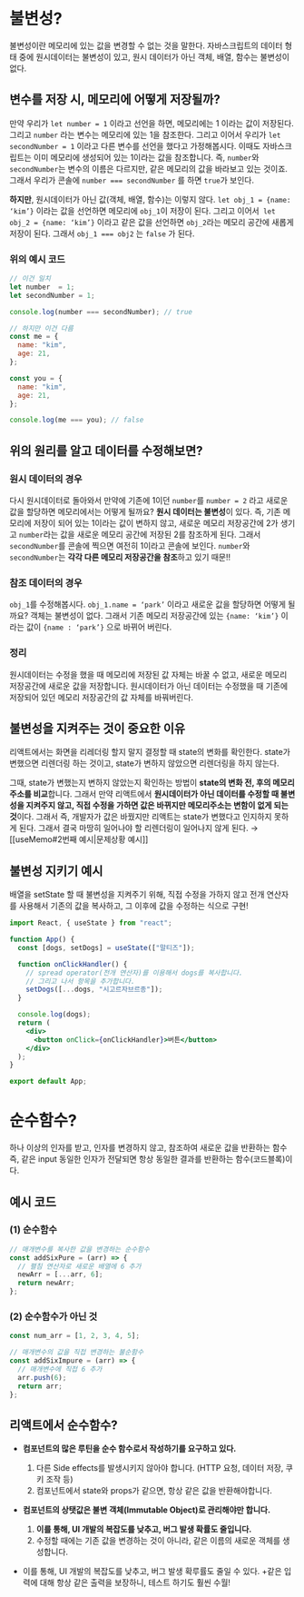 # 불변성?
불변성이란 메모리에 있는 값을 변경할 수 없는 것을 말한다. 자바스크립트의 데이터 형태 중에 원시데이터는 불변성이 있고, 원시 데이터가 아닌 객체, 배열, 함수는 불변성이 없다. 

## 변수를 저장 시, 메모리에 어떻게 저장될까?

만약 우리가 `let number = 1` 이라고 선언을 하면, 메모리에는 1 이라는 값이 저장된다. 
그리고 `number` 라는 변수는 메모리에 있는 1을 참조한다. 
그리고 이어서 우리가 `let secondNumber = 1` 이라고 다른 변수를 선언을 했다고 가정해봅시다. 
이때도 자바스크립트는 이미 메모리에 생성되어 있는 1이라는 값을 참조합니다.
즉, `number`와 `secondNumber`는 변수의 이름은 다르지만, 같은 메모리의 값을 바라보고 있는 것이죠. 그래서 우리가 콘솔에 `number === secondNumber` 를 하면 `true`가 보인다.

 **하지만**, 원시데이터가 아닌 값(객체, 배열, 함수)는 이렇지 않다. 
`let obj_1 = {name: ‘kim’}` 이라는 값을 선언하면 메모리에 `obj_1`이 저장이 된다. 
그리고 이어서` let obj_2 = {name: ‘kim’}` 이라고 같은 값을 선언하면 `obj_2`라는 메모리 공간에 새롭게 저장이 된다. 그래서 `obj_1 === obj2` 는 `false` 가 된다.

### 위의 예시 코드

```jsx
// 이건 일치
let number  = 1;
let secondNumber = 1;

console.log(number === secondNumber); // true

// 하지만 이건 다름
const me = {
  name: "kim",
  age: 21,
};

const you = {
  name: "kim",
  age: 21,
};

console.log(me === you); // false
```

## 위의 원리를 알고 데이터를 수정해보면?

### 원시 데이터의 경우

 다시 원시데이터로 돌아와서 만약에 기존에 1이던 `number`를 `number = 2` 라고 새로운 값을 할당하면 메모리에서는 어떻게 될까요? **원시 데이터는 불변성**이 있다. 즉, 기존 메모리에 저장이 되어 있는 1이라는 값이 변하지 않고, 새로운 메모리 저장공간에 2가 생기고 `number`라는 값을 새로운 메모리 공간에 저장된 2를 참조하게 된다. 그래서 `secondNumber`를 콘솔에 찍으면 여전히 1이라고 콘솔에 보인다. `number`와 `secondNumber`는 **각각 다른 메모리 저장공간을 참조**하고 있기 때문!!

### 참조 데이터의 경우

 `obj_1`를 수정해봅시다. `obj_1.name = ‘park’` 이라고 새로운 값을 할당하면 어떻게 될까요? 객체는 불변성이 없다. 그래서 기존 메모리 저장공간에 있는 `{name: ‘kim’}` 이라는 값이 `{name : ‘park’}` 으로 바뀌어 버린다.

### 정리
 
 원시데이터는 수정을 했을 때 메모리에 저장된 값 자체는 바꿀 수 없고, 새로운 메모리 저장공간에 새로운 값을 저장합니다. 원시데이터가 아닌 데이터는 수정했을 때 기존에 저장되어 있던 메모리 저장공간의 값 자체를 바꿔버린다.

## 불변성을 지켜주는 것이 중요한 이유

 리액트에서는 화면을 리레더링 할지 말지 결정할 때 state의 변화를 확인한다. state가 변했으면 리렌더링 하는 것이고, state가 변하지 않았으면 리렌더링을 하지 않는다.

 그때, state가 변했는지 변하지 않았는지 확인하는 방법이 **state의 변화 전, 후의 메모리 주소를 비교**합니다. 그래서 만약 리액트에서 **원시데이터가 아닌 데이터를 수정할 때 불변성을 지켜주지 않고, 직접 수정을 가하면 값은 바뀌지만 메모리주소는 변함이 없게 되는 것**이다. 그래서 즉, 개발자가 값은 바꿨지만 리액트는 state가 변했다고 인지하지 못하게 된다. 그래서 결국 마땅히 일어나야 할 리렌더링이 일어나지 않게 된다.
 → [[useMemo#2번째 예시|문제상황 예시]]

## 불변성 지키기 예시

 배열을 setState 할 때 불변성을 지켜주기 위해, 직접 수정을 가하지 않고 전개 연산자를 사용해서 기존의 값을 복사하고, 그 이후에 값을 수정하는 식으로 구현!
```jsx
import React, { useState } from "react";

function App() {
  const [dogs, setDogs] = useState(["말티즈"]);

  function onClickHandler() {
	// spread operator(전개 연산자)를 이용해서 dogs를 복사합니다. 
	// 그리고 나서 항목을 추가합니다.
    setDogs([...dogs, "시고르자브르종"]);
  }

  console.log(dogs);
  return (
    <div>
      <button onClick={onClickHandler}>버튼</button>
    </div>
  );
}

export default App;
```

# 순수함수?

하나 이상의 인자를 받고, 인자를 변경하지 않고, 참조하여 새로운 값을 반환하는 함수
즉, 같은 input 동일한 인자가 전달되면 항상 동일한 결과를 반환하는 함수(코드블록)이다. 

## 예시 코드

### (1) 순수함수

```jsx
// 매개변수를 복사한 값을 변경하는 순수함수
const addSixPure = (arr) => {
  // 펼침 연산자로 새로운 배열에 6 추가
  newArr = [...arr, 6];
  return newArr;
};
```


### (2) 순수함수가 아닌 것

```jsx
const num_arr = [1, 2, 3, 4, 5];

// 매개변수의 값을 직접 변경하는 불순함수
const addSixImpure = (arr) => {
  // 매개변수에 직접 6 추가
  arr.push(6);
  return arr;
};
```

## 리액트에서 순수함수?

- **컴포넌트의 많은 루틴을 순수 함수로서 작성하기를 요구하고 있다.**
	1.  다른 Side effects를 발생시키지 않아야 합니다. (HTTP 요청, 데이터 저장, 쿠키 조작 등)
	2.  컴포넌트에서 state와 props가 같으면, 항상 같은 값을 반환해야합니다.

- **컴포넌트의 상탯값은 불변 객체(Immutable Object)로 관리해야만 합니다.**
	1.  **이를 통해, UI 개발의 복잡도를 낮추고, 버그 발생 확률도 줄입니다.**
	2.  수정할 때에는 기존 값을 변경하는 것이 아니라, 같은 이름의 새로운 객체를 생성합니다.

- 이를 통해, UI 개발의 복잡도를 낮추고, 버그 발생 확루률도 줄일 수 있다.
	+같은 입력에 대해 항상 같은 출력을 보장하니, 테스트 하기도 훨씬 수월!